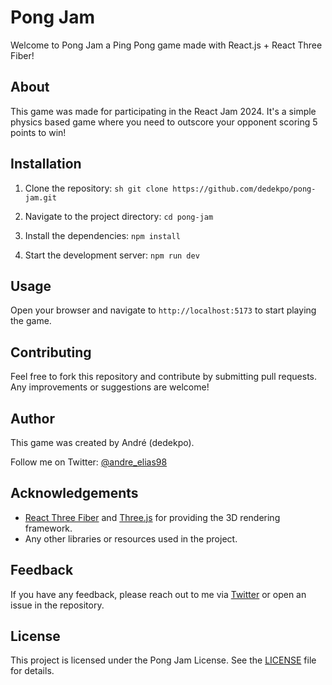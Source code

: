 # Pong Jam

Welcome to Pong Jam a Ping Pong game made with React.js + React Three Fiber!

## About

This game was made for participating in the React Jam 2024. It's a simple physics based game where you need to outscore your opponent scoring 5 points to win!

## Installation

1. Clone the repository: `sh git clone https://github.com/dedekpo/pong-jam.git`

2. Navigate to the project directory: `cd pong-jam`

3. Install the dependencies: `npm install`

4. Start the development server: `npm run dev`

## Usage

Open your browser and navigate to `http://localhost:5173` to start playing the game.

## Contributing

Feel free to fork this repository and contribute by submitting pull requests. Any improvements or suggestions are welcome!

## Author

This game was created by André (dedekpo).

Follow me on Twitter: [@andre_elias98](https://x.com/andre_elias98)

## Acknowledgements

- [React Three Fiber](https://github.com/pmndrs/react-three-fiber) and [Three.js](https://threejs.org) for providing the 3D rendering framework.
- Any other libraries or resources used in the project.

## Feedback

If you have any feedback, please reach out to me via [Twitter](https://x.com/andre_elias98) or open an issue in the repository.

## License

This project is licensed under the Pong Jam License. See the [LICENSE](LICENSE) file for details.
